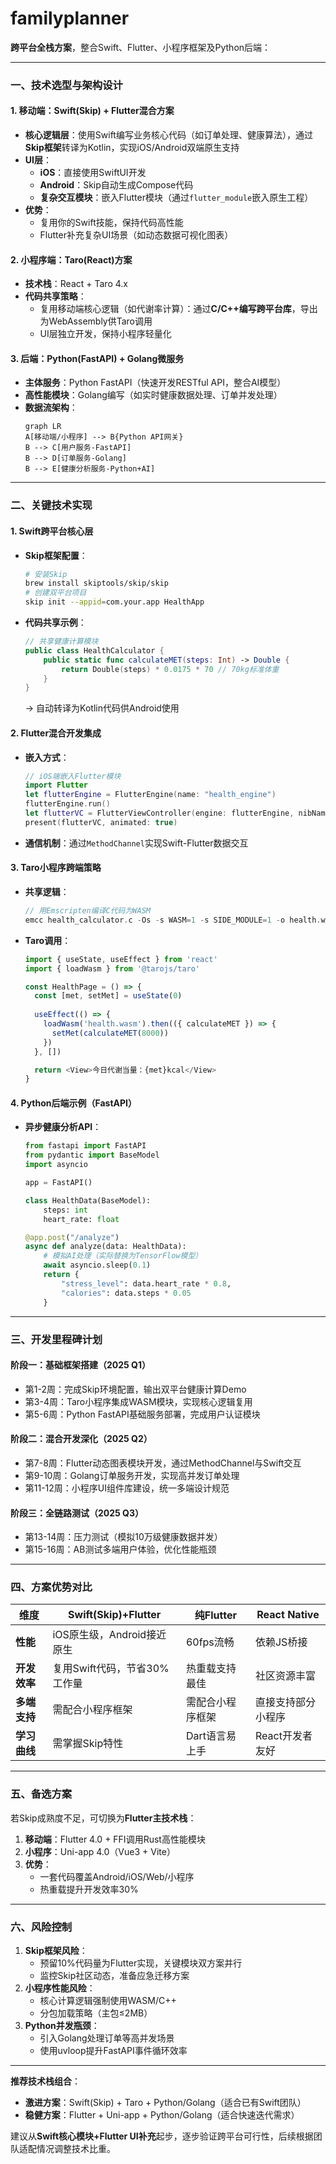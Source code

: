 # familyplanner
**跨平台全栈方案**，整合Swift、Flutter、小程序框架及Python后端：

---

### **一、技术选型与架构设计**
#### **1. 移动端：Swift(Skip) + Flutter混合方案** 
- **核心逻辑层**：使用Swift编写业务核心代码（如订单处理、健康算法），通过**Skip框架**转译为Kotlin，实现iOS/Android双端原生支持  
- **UI层**：  
  - **iOS**：直接使用SwiftUI开发  
  - **Android**：Skip自动生成Compose代码  
  - **复杂交互模块**：嵌入Flutter模块（通过`flutter_module`嵌入原生工程）  
- **优势**：  
  - 复用你的Swift技能，保持代码高性能  
  - Flutter补充复杂UI场景（如动态数据可视化图表）  

#### **2. 小程序端：Taro(React)方案** 
- **技术栈**：React + Taro 4.x  
- **代码共享策略**：  
  - 复用移动端核心逻辑（如代谢率计算）：通过**C/C++编写跨平台库**，导出为WebAssembly供Taro调用  
  - UI层独立开发，保持小程序轻量化  

#### **3. 后端：Python(FastAPI) + Golang微服务**  
- **主体服务**：Python FastAPI（快速开发RESTful API，整合AI模型）  
- **高性能模块**：Golang编写（如实时健康数据处理、订单并发处理）  
- **数据流架构**：  
  ```mermaid
  graph LR
  A[移动端/小程序] --> B{Python API网关}
  B --> C[用户服务-FastAPI]
  B --> D[订单服务-Golang]
  B --> E[健康分析服务-Python+AI]
  ```

---

### **二、关键技术实现**
#### **1. Swift跨平台核心层**
- **Skip框架配置**：  
  ```bash
  # 安装Skip
  brew install skiptools/skip/skip
  # 创建双平台项目
  skip init --appid=com.your.app HealthApp
  ```  
- **代码共享示例**：  
  ```swift
  // 共享健康计算模块
  public class HealthCalculator {
      public static func calculateMET(steps: Int) -> Double {
          return Double(steps) * 0.0175 * 70 // 70kg标准体重
      }
  }
  ```  
  → 自动转译为Kotlin代码供Android使用

#### **2. Flutter混合开发集成**
- **嵌入方式**：  
  ```swift
  // iOS端嵌入Flutter模块
  import Flutter
  let flutterEngine = FlutterEngine(name: "health_engine")
  flutterEngine.run()
  let flutterVC = FlutterViewController(engine: flutterEngine, nibName: nil, bundle: nil)
  present(flutterVC, animated: true)
  ```  
- **通信机制**：通过`MethodChannel`实现Swift-Flutter数据交互  

#### **3. Taro小程序跨端策略**
- **共享逻辑**：  
  ```c
  // 用Emscripten编译C代码为WASM
  emcc health_calculator.c -Os -s WASM=1 -s SIDE_MODULE=1 -o health.wasm
  ```  
- **Taro调用**：  
  ```javascript
  import { useState, useEffect } from 'react'
  import { loadWasm } from '@tarojs/taro'

  const HealthPage = () => {
    const [met, setMet] = useState(0)
    
    useEffect(() => {
      loadWasm('health.wasm').then(({ calculateMET }) => {
        setMet(calculateMET(8000))
      })
    }, [])

    return <View>今日代谢当量：{met}kcal</View>
  }
  ```

#### **4. Python后端示例（FastAPI）**  
- **异步健康分析API**：  
  ```python
  from fastapi import FastAPI
  from pydantic import BaseModel
  import asyncio

  app = FastAPI()

  class HealthData(BaseModel):
      steps: int
      heart_rate: float

  @app.post("/analyze")
  async def analyze(data: HealthData):
      # 模拟AI处理（实际替换为TensorFlow模型）
      await asyncio.sleep(0.1)
      return {
          "stress_level": data.heart_rate * 0.8,
          "calories": data.steps * 0.05
      }
  ```

---

### **三、开发里程碑计划**
#### **阶段一：基础框架搭建（2025 Q1）**
- 第1-2周：完成Skip环境配置，输出双平台健康计算Demo  
- 第3-4周：Taro小程序集成WASM模块，实现核心逻辑复用  
- 第5-6周：Python FastAPI基础服务部署，完成用户认证模块  

#### **阶段二：混合开发深化（2025 Q2）**
- 第7-8周：Flutter动态图表模块开发，通过MethodChannel与Swift交互  
- 第9-10周：Golang订单服务开发，实现高并发订单处理  
- 第11-12周：小程序UI组件库建设，统一多端设计规范  

#### **阶段三：全链路测试（2025 Q3）**
- 第13-14周：压力测试（模拟10万级健康数据并发）  
- 第15-16周：AB测试多端用户体验，优化性能瓶颈  

---

### **四、方案优势对比**
| 维度         | Swift(Skip)+Flutter          | 纯Flutter           | React Native         |  
|--------------|-------------------------------|---------------------|----------------------|  
| **性能**     | iOS原生级，Android接近原生    | 60fps流畅           | 依赖JS桥接           |  
| **开发效率** | 复用Swift代码，节省30%工作量  | 热重载支持最佳       | 社区资源丰富         |  
| **多端支持** | 需配合小程序框架              | 需配合小程序框架     | 直接支持部分小程序    |  
| **学习曲线** | 需掌握Skip特性                | Dart语言易上手      | React开发者友好      |  

---

### **五、备选方案**
若Skip成熟度不足，可切换为**Flutter主技术栈**：  
1. **移动端**：Flutter 4.0 + FFI调用Rust高性能模块  
2. **小程序**：Uni-app 4.0（Vue3 + Vite）  
3. **优势**：  
   - 一套代码覆盖Android/iOS/Web/小程序  
   - 热重载提升开发效率30%  

---

### **六、风险控制**
1. **Skip框架风险**：  
   - 预留10%代码量为Flutter实现，关键模块双方案并行  
   - 监控Skip社区动态，准备应急迁移方案  
2. **小程序性能风险**：  
   - 核心计算逻辑强制使用WASM/C++  
   - 分包加载策略（主包≤2MB）  
3. **Python并发瓶颈**：  
   - 引入Golang处理订单等高并发场景  
   - 使用uvloop提升FastAPI事件循环效率  

---

**推荐技术栈组合**：  
- **激进方案**：Swift(Skip) + Taro + Python/Golang（适合已有Swift团队）  
- **稳健方案**：Flutter + Uni-app + Python/Golang（适合快速迭代需求）  

建议从**Swift核心模块+Flutter UI补充**起步，逐步验证跨平台可行性，后续根据团队适配情况调整技术比重。
